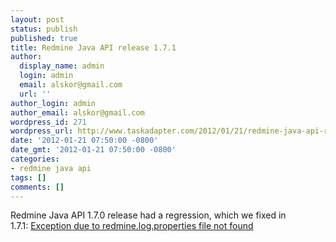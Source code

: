 ```yaml
---
layout: post
status: publish
published: true
title: Redmine Java API release 1.7.1
author:
  display_name: admin
  login: admin
  email: alskor@gmail.com
  url: ''
author_login: admin
author_email: alskor@gmail.com
wordpress_id: 271
wordpress_url: http://www.taskadapter.com/2012/01/21/redmine-java-api-release-1-7-1/
date: '2012-01-21 07:50:00 -0800'
date_gmt: '2012-01-21 07:50:00 -0800'
categories:
- redmine java api
tags: []
comments: []
---
```

<p>Redmine Java API 1.7.0 release had a regression, which we fixed in 1.7.1:&nbsp;<a href="http:&#47;&#47;code.google.com&#47;p&#47;redmine-java-api&#47;issues&#47;detail?id=105">Exception due to redmine.log.properties file not found</a></p>
